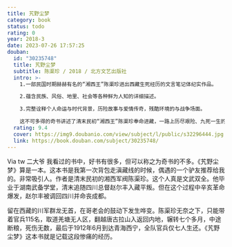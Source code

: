 ```yaml
---
title: 艽野尘梦
category: book
status: todo
rating: 0
year: 2018-3
date: 2023-07-26 17:57:25
douban:
  id: "30235748"
  title: 艽野尘梦
  subtitle: 陈渠珍 / 2018 / 北方文艺出版社
  intro: >-
    1.一部民国时期赫赫有名的“湘西王”陈渠珍进出西藏生死经历的文言笔记体纪实作品。

    2.蕴含民族、风俗、地里、社会等各种鲜为人知的详细描述。

    3.完整诠释个人命运与时代背景，历险故事与爱情传奇，残酷环境的与战争场面。

    这不可多得的奇书讲述了清末民初“湘西王”陈渠珍奉命进藏，一路上历尽艰险、九死一生的故事，以及他与藏族姑娘西原可歌可泣的生死爱情。文中既有惊心动魄的战斗故事，缠绵悱恻之柔情也有古老淳朴的民俗风情；既有荡气回肠之壮美，这还是一部出色的游记文学作品，记载了辛亥革命前后川藏地区的真实情况，描述了藏区的山川地貌、风土人情。书中描述藏区险峻优美的自然风景，古老淳朴的民俗风情，复杂险恶的官场环境，身陷绝境的人性异化，绝地逃生的生存智慧，藏汉人民的深厚情谊，感人至深的爱情绝唱，堪称奇绝。
  rating: 9.4
  cover: https://img9.doubanio.com/view/subject/l/public/s32296444.jpg
  link: https://book.douban.com/subject/30235748/
---
```


Via tw 二大爷 我看过的书中，好书有很多，但可以称之为奇书的不多。《艽野尘梦》算是一本。这本书是我第一次背包走滇藏线的时候，偶遇的一个驴友推荐给我的。非常吸引人。作者是清末民初的湘西军阀陈渠珍。这个人真是文武双全。他毕业于湖南武备学堂，清末追随四川总督赵尔丰入藏平叛。但在这个过程中辛亥革命爆发，赵尔丰被调回四川并命丧成都。

留在西藏的川军群龙无首，在哥老会的鼓动下发生哗变。陈渠珍无奈之下，只能带着官兵115名，取道羌塘无人区，翻越唐古拉山入返回内地，辗转七个多月，中途断粮，死伤无数，最后于1912年6月到达青海西宁，全队官兵仅七人生还。《艽野尘梦》这本书就是记载这段惨痛的经历。
